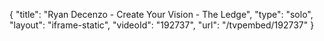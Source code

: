 {
    "title": "Ryan Decenzo - Create Your Vision - The Ledge",
    "type": "solo",
    "layout": "iframe-static",
    "videoId": "192737",
    "url": "\/tvpembed\/192737"
}